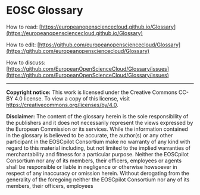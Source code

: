 # EOSC Glossary

How to read: [https://europeanopensciencecloud.github.io/Glossary](https://europeanopensciencecloud.github.io/Glossary)

How to edit: [https://github.com/europeanopensciencecloud/Glossary](https://github.com/europeanopensciencecloud/Glossary)

How to discuss: [https://github.com/EuropeanOpenScienceCloud/Glossary/issues](https://github.com/EuropeanOpenScienceCloud/Glossary/issues)

------

**Copyright notice:** This work is licensed under the Creative Commons CC-BY 4.0 license. To view a copy of this license, visit https://creativecommons.org/licenses/by/4.0. 

**Disclaimer:** The content of the glossary herein is the sole responsibility of the publishers and it does not necessarily represent the views expressed by the European Commission or its services. 
While the information contained in the glossary is believed to be accurate, the author(s) or any other participant in the EOSCpilot Consortium make no warranty of any kind with regard to this material including, but not limited to the implied warranties of merchantability and fitness for a particular purpose.
Neither the EOSCpilot Consortium nor any of its members, their officers, employees or agents shall be responsible or liable in negligence or otherwise howsoever in respect of any inaccuracy or omission herein.
Without derogating from the generality of the foregoing neither the EOSCpilot Consortium nor any of its members, their officers, employees